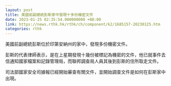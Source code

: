 ```yaml
---
layout: post
title: 美國前副總統彭斯家中發現十多份機密文件
date: 2023-01-25 02:35:54.000000000 +08:00
link: https://news.rthk.hk/rthk/ch/component/k2/1685157-20230125.htm
categories: rthk
---
```


美國前副總統彭斯位於印第安納州的家中，發現多份機密文件。

彭斯的代表律師表示，是在上星期發現十幾份被標記為機密的文件，他已就事件去信通知國家檔案和記錄管理局，而聯邦調查局人員其後到彭斯的住所取走文件。

司法部國家安全司據報已經開始審查有關文件，並開始調查文件是如何在彭斯家中出現。
